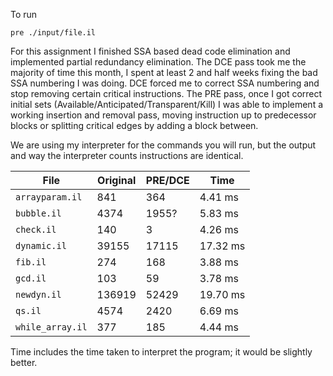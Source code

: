 To run
```
pre ./input/file.il
```

For this assignment I finished SSA based dead code elimination and implemented partial redundancy elimination.
The DCE pass took me the majority of time this month, I spent at least 2 and half weeks fixing the bad
SSA numbering I was doing. DCE forced me to correct SSA numbering and stop removing certain critical instructions.
The PRE pass, once I got correct initial sets (Available/Anticipated/Transparent/Kill) I was able to implement a
working insertion and removal pass, moving instruction up to predecessor blocks or splitting critical edges by adding
a block between.

We are using my interpreter for the commands you will run, but the output and way the interpreter
counts instructions are identical.


| File            | Original | PRE/DCE   | Time     |
| -               | -        | -         | -        |
|`arrayparam.il`  |841       | 364       | 4.41 ms  |
|`bubble.il`      |4374      | 1955?      | 5.83 ms  |
|`check.il`       |140       | 3         | 4.26 ms  |
|`dynamic.il`     |39155     | 17115     | 17.32 ms |
|`fib.il`         |274       | 168       | 3.88 ms  |
|`gcd.il`         |103       | 59        | 3.78 ms  |
|`newdyn.il`      |136919    | 52429     | 19.70 ms |
|`qs.il`          |4574      | 2420      | 6.69  ms |
|`while_array.il` |377       | 185       | 4.44 ms  |

Time includes the time taken to interpret the program; it would be slightly better.
